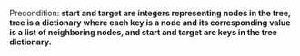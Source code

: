Precondition: **start and target are integers representing nodes in the tree, tree is a dictionary where each key is a node and its corresponding value is a list of neighboring nodes, and start and target are keys in the tree dictionary.**